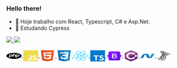 ### Hello there!


- 🔭 Hoje trabalho com React, Typescript, C# e Asp.Net.
- 🌱 Estudando Cypress

<div>
  <a href="https://github.com/rafaelkasper">
  <img height="180em" src="https://github-readme-stats.vercel.app/api?username=rafaelkasper&show_icons=true&theme=dark&include_all_commits=true&count_private=true"&hide=prs,issues,contribs/>
  <img height="180em" src="https://github-readme-stats.vercel.app/api/top-langs/?username=rafaelkasper&layout=compact&langs_count=7&theme=dark&hide=hack,php,java,starlark,objective-c,ruby"/>
</div>
  
  <div style="display: inline_block"><br>
    <img align="center" alt="Rafa-Js" height="30" width="40" src="https://raw.githubusercontent.com/devicons/devicon/master/icons/php/php-plain.svg">
    <img align="center" alt="Rafa-Js" height="30" width="40" src="https://raw.githubusercontent.com/devicons/devicon/master/icons/javascript/javascript-plain.svg">
    <img align="center" alt="Rafa-HTML" height="30" width="40" src="https://raw.githubusercontent.com/devicons/devicon/master/icons/html5/html5-original.svg">
    <img align="center" alt="Rafa-CSS" height="30" width="40" src="https://raw.githubusercontent.com/devicons/devicon/master/icons/css3/css3-original.svg">
    <img align="center" alt="Rafa-React" height="30" width="40" src="https://raw.githubusercontent.com/devicons/devicon/master/icons/react/react-original.svg">
    <img align="center" alt="Rafa-React" height="30" width="40" src="https://raw.githubusercontent.com/devicons/devicon/master/icons/typescript/typescript-original.svg">
    <img align="center" alt="Rafa-React" height="30" width="40" src="https://raw.githubusercontent.com/devicons/devicon/master/icons/bootstrap/bootstrap-original.svg">
    <img align="center" alt="Rafa-React" height="30" width="40" src="https://github.com/devicons/devicon/blob/master/icons/csharp/csharp-original.svg">
    <img align="center" alt="Rafa-React" height="30" width="40" src="https://github.com/devicons/devicon/blob/master/icons/dot-net/dot-net-original.svg">
    <img align="center" alt="Rafa-React" height="30" width="40" src="https://github.com/devicons/devicon/blob/master/icons/microsoftsqlserver/microsoftsqlserver-plain.svg">
</div>

  ##
 

